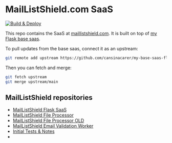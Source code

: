 # MailListShield.com SaaS
[![Build & Deploy](https://github.com/cansinacarer/maillistshield-com/actions/workflows/deploy.yml/badge.svg)](https://github.com/cansinacarer/maillistshield-com/actions/workflows/deploy.yml)

This repo contains the SaaS at [maillistshield.com](https://maillistshield.com/). It is built on top of [my Flask base saas](https://github.com/cansinacarer/my-base-saas-flask).

To pull updates from the base saas, connect it as an upstream:

```sh
git remote add upstream https://github.com/cansinacarer/my-base-saas-flask
```

Then you can fetch and merge:

```sh
git fetch upstream
git merge upstream/main
```

## MailListShield repositories

- [MailListShield Flask SaaS](https://github.com/cansinacarer/maillistshield-com)
- [MailListShield File Processor](https://github.com/cansinacarer/maillistshield-file-processor)
- [MailListShield File Processor OLD](https://github.com/cansinacarer/maillistshield-scheduler)
- [MailListShield Email Validation Worker](https://github.com/cansinacarer/maillistshield-validation-worker)
- [Initial Tests & Notes](https://github.com/cansinacarer/email-verification-test)
- 